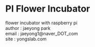 # PI Flower Incubator
flower incubator with raspberry pi
<br>
author : jaeyong park<br>
email : jaeyong1@naver_DOT_com<br>
site : yongslab.com<br>

